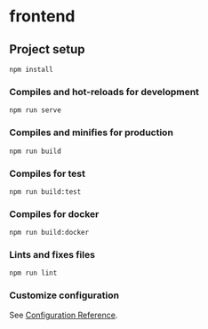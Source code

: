 # frontend

## Project setup
```
npm install
```

### Compiles and hot-reloads for development
```
npm run serve
```

### Compiles and minifies for production
```
npm run build
```

### Compiles for test
```
npm run build:test
```


### Compiles for docker
```
npm run build:docker
```


### Lints and fixes files
```
npm run lint
```

### Customize configuration
See [Configuration Reference](https://cli.vuejs.org/config/).
